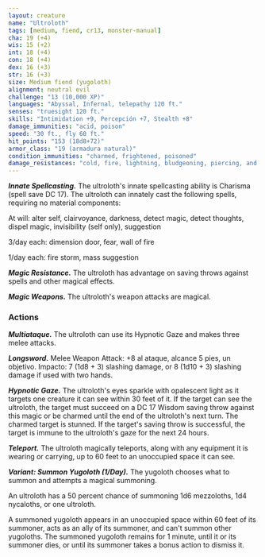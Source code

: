 ```yaml
---
layout: creature
name: "Ultroloth"
tags: [medium, fiend, cr13, monster-manual]
cha: 19 (+4)
wis: 15 (+2)
int: 18 (+4)
con: 18 (+4)
dex: 16 (+3)
str: 16 (+3)
size: Medium fiend (yugoloth)
alignment: neutral evil
challenge: "13 (10,000 XP)"
languages: "Abyssal, Infernal, telepathy 120 ft."
senses: "truesight 120 ft."
skills: "Intimidation +9, Percepción +7, Stealth +8"
damage_immunities: "acid, poison"
speed: "30 ft., fly 60 ft."
hit_points: "153 (18d8+72)"
armor_class: "19 (armadura natural)"
condition_immunities: "charmed, frightened, poisoned"
damage_resistances: "cold, fire, lightning, bludgeoning, piercing, and slashing from nonmagical weapons"
---
```


***Innate Spellcasting.*** The ultroloth's innate spellcasting ability is Charisma (spell save DC 17). The ultroloth can innately cast the following spells, requiring no material components:

At will: alter self, clairvoyance, darkness, detect magic, detect thoughts, dispel magic, invisibility (self only), suggestion

3/day each: dimension door, fear, wall of fire

1/day each: fire storm, mass suggestion

***Magic Resistance.*** The ultroloth has advantage on saving throws against spells and other magical effects.

***Magic Weapons.*** The ultroloth's weapon attacks are magical.

### Actions

***Multiataque.*** The ultroloth can use its Hypnotic Gaze and makes three melee attacks.

***Longsword.*** Melee Weapon Attack: +8 al ataque, alcance 5 pies, un objetivo. Impacto: 7 (1d8 + 3) slashing damage, or 8 (1d10 + 3) slashing damage if used with two hands.

***Hypnotic Gaze.*** The ultroloth's eyes sparkle with opalescent light as it targets one creature it can see within 30 feet of it. If the target can see the ultroloth, the target must succeed on a DC 17 Wisdom saving throw against this magic or be charmed until the end of the ultroloth's next turn. The charmed target is stunned. If the target's saving throw is successful, the target is immune to the ultroloth's gaze for the next 24 hours.

***Teleport.*** The ultroloth magically teleports, along with any equipment it is wearing or carrying, up to 60 feet to an unoccupied space it can see.

***Variant: Summon Yugoloth (1/Day).*** The yugoloth chooses what to summon and attempts a magical summoning.

An ultroloth has a 50 percent chance of summoning 1d6 mezzoloths, 1d4 nycaloths, or one ultroloth.

A summoned yugoloth appears in an unoccupied space within 60 feet of its summoner, acts as an ally of its summoner, and can't summon other yugoloths. The summoned yugoloth remains for 1 minute, until it or its summoner dies, or until its summoner takes a bonus action to dismiss it.